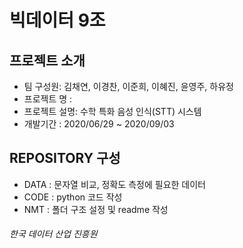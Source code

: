 # 빅데이터  9조 

## 프로젝트 소개
* 팀 구성원: 김채연, 이경찬, 이준희, 이혜진, 윤영주, 하유정
* 프로젝트 명 : 
* 프로젝트 설명: 수학 특화 음성 인식(STT) 시스템
* 개발기간 : 2020/06/29 ~ 2020/09/03

## REPOSITORY 구성
* DATA : 문자열 비교, 정확도 측정에 필요한 데이터 
* CODE : python 코드 작성
* NMT : 폴더 구조 설정 및 readme 작성


###### 한국 데이터 산업 진흥원
